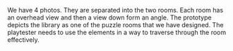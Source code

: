 We have 4 photos. They are separated into the two rooms. Each room has an overhead view and then a view down form an angle.
The prototype depicts the library as one of the puzzle rooms that we have designed. The playtester needs to use the elements in a way to traverse through the room effectively.
